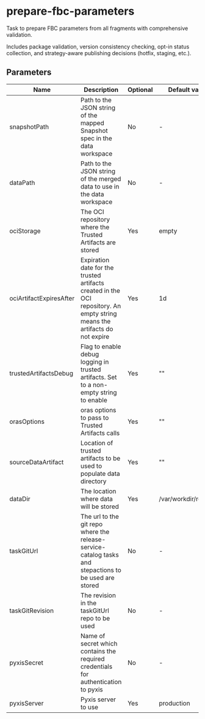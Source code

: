 # prepare-fbc-parameters

Task to prepare FBC parameters from all fragments with comprehensive validation.

Includes package validation, version consistency checking, opt-in status collection,
and strategy-aware publishing decisions (hotfix, staging, etc.).

## Parameters

| Name                    | Description                                                                                                                | Optional | Default value        |
|-------------------------|----------------------------------------------------------------------------------------------------------------------------|----------|----------------------|
| snapshotPath            | Path to the JSON string of the mapped Snapshot spec in the data workspace                                                  | No       | -                    |
| dataPath                | Path to the JSON string of the merged data to use in the data workspace                                                    | No       | -                    |
| ociStorage              | The OCI repository where the Trusted Artifacts are stored                                                                  | Yes      | empty                |
| ociArtifactExpiresAfter | Expiration date for the trusted artifacts created in the OCI repository. An empty string means the artifacts do not expire | Yes      | 1d                   |
| trustedArtifactsDebug   | Flag to enable debug logging in trusted artifacts. Set to a non-empty string to enable                                     | Yes      | ""                   |
| orasOptions             | oras options to pass to Trusted Artifacts calls                                                                            | Yes      | ""                   |
| sourceDataArtifact      | Location of trusted artifacts to be used to populate data directory                                                        | Yes      | ""                   |
| dataDir                 | The location where data will be stored                                                                                     | Yes      | /var/workdir/release |
| taskGitUrl              | The url to the git repo where the release-service-catalog tasks and stepactions to be used are stored                      | No       | -                    |
| taskGitRevision         | The revision in the taskGitUrl repo to be used                                                                             | No       | -                    |
| pyxisSecret             | Name of secret which contains the required credentials for authentication to pyxis                                         | No       | -                    |
| pyxisServer             | Pyxis server to use                                                                                                        | Yes      | production           |
